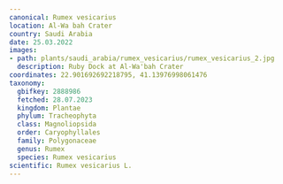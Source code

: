 ```yaml
---
canonical: Rumex vesicarius
location: Al-Wa bah Crater
country: Saudi Arabia
date: 25.03.2022
images:
- path: plants/saudi_arabia/rumex_vesicarius/rumex_vesicarius_2.jpg
  description: Ruby Dock at Al-Wa'bah Crater
coordinates: 22.901692692218795, 41.13976998061476
taxonomy:
  gbifkey: 2888986
  fetched: 28.07.2023
  kingdom: Plantae
  phylum: Tracheophyta
  class: Magnoliopsida
  order: Caryophyllales
  family: Polygonaceae
  genus: Rumex
  species: Rumex vesicarius
scientific: Rumex vesicarius L.
---
```

